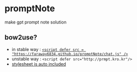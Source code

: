 # promptNote
make gpt prompt note solution

## bow2use?

 - in stable way : [`<script defer src = "https://faraway6834.github.io/promptNote/chat.js" />`](https://FarAway6834.github.io/promptNote/chat.js)
 - unstable way : `<script defer src="http://prmpt.kro.kr"/>`
 - [stylesheet is auto included](https://FarAway6834.github.io/promptNote/chat.css)

